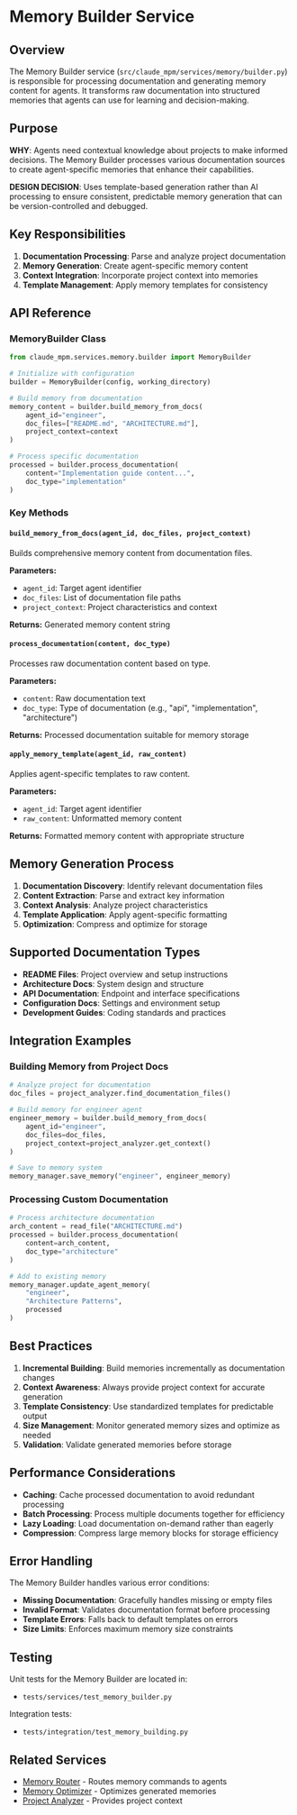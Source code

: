 # Memory Builder Service

## Overview

The Memory Builder service (`src/claude_mpm/services/memory/builder.py`) is responsible for processing documentation and generating memory content for agents. It transforms raw documentation into structured memories that agents can use for learning and decision-making.

## Purpose

**WHY**: Agents need contextual knowledge about projects to make informed decisions. The Memory Builder processes various documentation sources to create agent-specific memories that enhance their capabilities.

**DESIGN DECISION**: Uses template-based generation rather than AI processing to ensure consistent, predictable memory generation that can be version-controlled and debugged.

## Key Responsibilities

1. **Documentation Processing**: Parse and analyze project documentation
2. **Memory Generation**: Create agent-specific memory content
3. **Context Integration**: Incorporate project context into memories
4. **Template Management**: Apply memory templates for consistency

## API Reference

### MemoryBuilder Class

```python
from claude_mpm.services.memory.builder import MemoryBuilder

# Initialize with configuration
builder = MemoryBuilder(config, working_directory)

# Build memory from documentation
memory_content = builder.build_memory_from_docs(
    agent_id="engineer",
    doc_files=["README.md", "ARCHITECTURE.md"],
    project_context=context
)

# Process specific documentation
processed = builder.process_documentation(
    content="Implementation guide content...",
    doc_type="implementation"
)
```

### Key Methods

#### `build_memory_from_docs(agent_id, doc_files, project_context)`
Builds comprehensive memory content from documentation files.

**Parameters:**
- `agent_id`: Target agent identifier
- `doc_files`: List of documentation file paths
- `project_context`: Project characteristics and context

**Returns:** Generated memory content string

#### `process_documentation(content, doc_type)`
Processes raw documentation content based on type.

**Parameters:**
- `content`: Raw documentation text
- `doc_type`: Type of documentation (e.g., "api", "implementation", "architecture")

**Returns:** Processed documentation suitable for memory storage

#### `apply_memory_template(agent_id, raw_content)`
Applies agent-specific templates to raw content.

**Parameters:**
- `agent_id`: Target agent identifier
- `raw_content`: Unformatted memory content

**Returns:** Formatted memory content with appropriate structure

## Memory Generation Process

1. **Documentation Discovery**: Identify relevant documentation files
2. **Content Extraction**: Parse and extract key information
3. **Context Analysis**: Analyze project characteristics
4. **Template Application**: Apply agent-specific formatting
5. **Optimization**: Compress and optimize for storage

## Supported Documentation Types

- **README Files**: Project overview and setup instructions
- **Architecture Docs**: System design and structure
- **API Documentation**: Endpoint and interface specifications
- **Configuration Docs**: Settings and environment setup
- **Development Guides**: Coding standards and practices

## Integration Examples

### Building Memory from Project Docs

```python
# Analyze project for documentation
doc_files = project_analyzer.find_documentation_files()

# Build memory for engineer agent
engineer_memory = builder.build_memory_from_docs(
    agent_id="engineer",
    doc_files=doc_files,
    project_context=project_analyzer.get_context()
)

# Save to memory system
memory_manager.save_memory("engineer", engineer_memory)
```

### Processing Custom Documentation

```python
# Process architecture documentation
arch_content = read_file("ARCHITECTURE.md")
processed = builder.process_documentation(
    content=arch_content,
    doc_type="architecture"
)

# Add to existing memory
memory_manager.update_agent_memory(
    "engineer",
    "Architecture Patterns",
    processed
)
```

## Best Practices

1. **Incremental Building**: Build memories incrementally as documentation changes
2. **Context Awareness**: Always provide project context for accurate generation
3. **Template Consistency**: Use standardized templates for predictable output
4. **Size Management**: Monitor generated memory sizes and optimize as needed
5. **Validation**: Validate generated memories before storage

## Performance Considerations

- **Caching**: Cache processed documentation to avoid redundant processing
- **Batch Processing**: Process multiple documents together for efficiency
- **Lazy Loading**: Load documentation on-demand rather than eagerly
- **Compression**: Compress large memory blocks for storage efficiency

## Error Handling

The Memory Builder handles various error conditions:

- **Missing Documentation**: Gracefully handles missing or empty files
- **Invalid Format**: Validates documentation format before processing
- **Template Errors**: Falls back to default templates on errors
- **Size Limits**: Enforces maximum memory size constraints

## Testing

Unit tests for the Memory Builder are located in:
- `tests/services/test_memory_builder.py`

Integration tests:
- `tests/integration/test_memory_building.py`

## Related Services

- [Memory Router](router.md) - Routes memory commands to agents
- [Memory Optimizer](optimizer.md) - Optimizes generated memories
- [Project Analyzer](../02-core-components/memory-system.md#projectanalyzer) - Provides project context